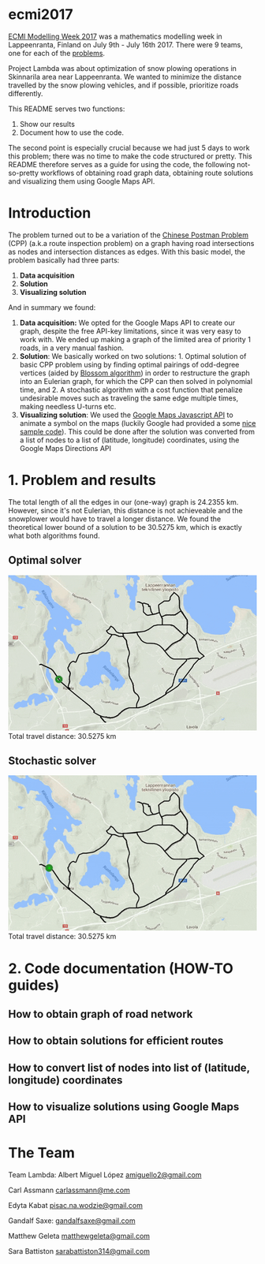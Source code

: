 # ecmi2017

[ECMI Modelling Week 2017](http://www.mafy.lut.fi/ECMIMW2017/) was a mathematics modelling week in Lappeenranta, Finland on July 9th - July 16th 2017. There were 9 teams, one for each of the [problems](http://www.mafy.lut.fi/ECMIMW2017/index.php?page=problems).

Project Lambda was about optimization of snow plowing operations in Skinnarila area near Lappeenranta. We wanted to minimize the distance travelled by the snow plowing vehicles, and if possible, prioritize roads differently.

This README serves two functions:
1. Show our results
2. Document how to use the code.

The second point is especially crucial because we had just 5 days to work this problem; there was no time to make the code structured or pretty. This README therefore serves as a guide for using the code, the following not-so-pretty workflows of obtaining road graph data, obtaining route solutions and visualizing them using Google Maps API.

# Introduction

The problem turned out to be a variation of the [Chinese Postman Problem](https://en.wikipedia.org/wiki/Route_inspection_problem) (CPP) (a.k.a route inspection problem) on a graph having road intersections as nodes and intersection distances as edges. With this basic model, the problem basically had three parts:

1. **Data acquisition**
2. **Solution**
3. **Visualizing solution**

And in summary we found:

1. **Data acquisition:** We opted for the Google Maps API to create our graph, despite the free API-key limitations, since it was very easy to work with. We ended up making a graph of the limited area of priority 1 roads, in a very manual fashion.
2. **Solution**: We basically worked on two solutions: 1. Optimal solution of basic CPP problem using by finding optimal pairings of odd-degree vertices (aided by [Blossom algorithm](https://en.wikipedia.org/wiki/Blossom_algorithm)) in order to restructure the graph into an Eulerian graph, for which the CPP can then solved in polynomial time, and 2. A stochastic algorithm with a cost function that penalize undesirable moves such as traveling the same edge multiple times, making needless U-turns etc.
3. **Visualizing solution**: We used the [Google Maps Javascript API](https://developers.google.com/maps/documentation/javascript/) to animate a symbol on the maps (luckily Google had provided a some [nice sample code](https://developers.google.com/maps/documentation/javascript/examples/overlay-symbol-animate)). This could be done after the solution was converted from a list of nodes to a list of (latitude, longitude) coordinates, using the Google Maps Directions API

# 1. Problem and results
The total length of all the edges in our (one-way) graph is 24.2355 km.
However, since it's not Eulerian, this distance is not achieveable and the snowplower would have to travel a longer distance. We found the theoretical lower bound of a solution to be 30.5275 km, which is exactly what both algorithms found.

## Optimal solver
![Alberithm solution](https://github.com/GandalfSaxe/ecmi2017/blob/master/map-plotting/animation/animation-videos/final-animation-videos/alberithm.gif?raw=true)
Total travel distance: 30.5275 km

## Stochastic solver
![Carlgorithm solution](https://github.com/GandalfSaxe/ecmi2017/blob/master/map-plotting/animation/animation-videos/final-animation-videos/carlgorithm.gif?raw=true)
Total travel distance: 30.5275 km


# 2. Code documentation (HOW-TO guides)

## How to obtain graph of road network

## How to obtain solutions for efficient routes

## How to convert list of nodes into list of (latitude, longitude) coordinates

## How to visualize solutions using Google Maps API


# The Team
Team Lambda:
Albert Miguel López
amiguello2@gmail.com

Carl Assmann
carlassmann@me.com

Edyta Kabat
pisac.na.wodzie@gmail.com

Gandalf Saxe:
gandalfsaxe@gmail.com

Matthew Geleta
matthewgeleta@gmail.com

Sara Battiston
sarabattiston314@gmail.com



